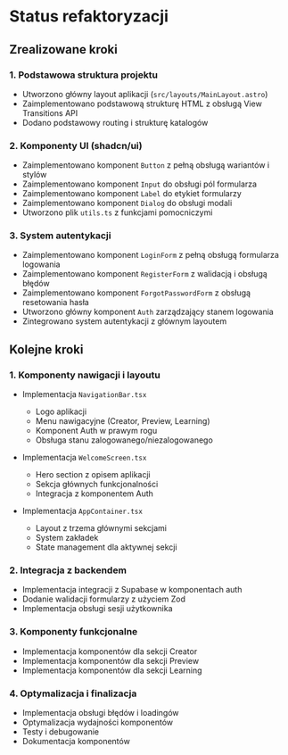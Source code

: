 # Status refaktoryzacji

## Zrealizowane kroki

### 1. Podstawowa struktura projektu
- Utworzono główny layout aplikacji (`src/layouts/MainLayout.astro`)
- Zaimplementowano podstawową strukturę HTML z obsługą View Transitions API
- Dodano podstawowy routing i strukturę katalogów

### 2. Komponenty UI (shadcn/ui)
- Zaimplementowano komponent `Button` z pełną obsługą wariantów i stylów
- Zaimplementowano komponent `Input` do obsługi pól formularza
- Zaimplementowano komponent `Label` do etykiet formularzy
- Zaimplementowano komponent `Dialog` do obsługi modali
- Utworzono plik `utils.ts` z funkcjami pomocniczymi

### 3. System autentykacji
- Zaimplementowano komponent `LoginForm` z pełną obsługą formularza logowania
- Zaimplementowano komponent `RegisterForm` z walidacją i obsługą błędów
- Zaimplementowano komponent `ForgotPasswordForm` z obsługą resetowania hasła
- Utworzono główny komponent `Auth` zarządzający stanem logowania
- Zintegrowano system autentykacji z głównym layoutem

## Kolejne kroki

### 1. Komponenty nawigacji i layoutu
- Implementacja `NavigationBar.tsx`
  - Logo aplikacji
  - Menu nawigacyjne (Creator, Preview, Learning)
  - Komponent Auth w prawym rogu
  - Obsługa stanu zalogowanego/niezalogowanego

- Implementacja `WelcomeScreen.tsx`
  - Hero section z opisem aplikacji
  - Sekcja głównych funkcjonalności
  - Integracja z komponentem Auth

- Implementacja `AppContainer.tsx`
  - Layout z trzema głównymi sekcjami
  - System zakładek
  - State management dla aktywnej sekcji

### 2. Integracja z backendem
- Implementacja integracji z Supabase w komponentach auth
- Dodanie walidacji formularzy z użyciem Zod
- Implementacja obsługi sesji użytkownika

### 3. Komponenty funkcjonalne
- Implementacja komponentów dla sekcji Creator
- Implementacja komponentów dla sekcji Preview
- Implementacja komponentów dla sekcji Learning

### 4. Optymalizacja i finalizacja
- Implementacja obsługi błędów i loadingów
- Optymalizacja wydajności komponentów
- Testy i debugowanie
- Dokumentacja komponentów 